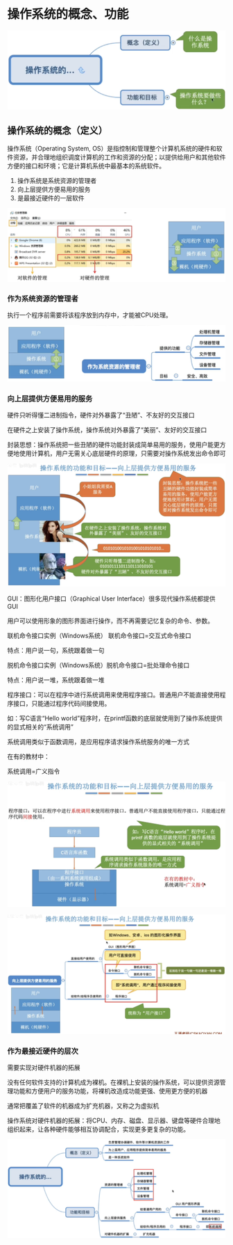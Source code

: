 # 操作系统的概念、功能

<img src="1.png" style="zoom:67%;" />

## 操作系统的概念（定义）

操作系统（Operating System, OS）是指控制和管理整个计算机系统的硬件和软件资源，并合理地组织调度计算机的工作和资源的分配；以提供给用户和其他软件方便的接口和环境；它是计算机系统中最基本的系统软件。

1. 操作系统是系统资源的管理者
2. 向上层提供方便易用的服务
3. 是最接近硬件的一层软件

![](2.png)

### 作为系统资源的管理者

执行一个程序前需要将该程序放到内存中，才能被CPU处理。

<img src="3.png" style="zoom:67%;" />

### 向上层提供方便易用的服务

硬件只听得懂二进制指令，硬件对外暴露了“丑陋”、不友好的交互接口

在硬件之上安装了操作系统，操作系统对外暴露了“美丽”、友好的交互接口

封装思想：操作系统把一些丑陋的硬件功能封装成简单易用的服务，使用户能更方便地使用计算机，用户无需关心底层硬件的原理，只需要对操作系统发出命令即可

<img src="4.png" style="zoom:67%;" />

GUI：图形化用户接口（Graphical User Interface）很多现代操作系统都提供GUI

用户可以使用形象的图形界面进行操作，而不再需要记忆复杂的命令、参数。

联机命令接口实例（Windows系统） 联机命令接口=交互式命令接口

特点：用户说一句，系统跟着做一句

脱机命令接口实例（Windows系统）脱机命令接口=批处理命令接口

特点：用户说一堆，系统跟着做一堆

程序接口：可以在程序中进行系统调用来使用程序接口。普通用户不能直接使用程序接口，只能通过程序代码间接使用。

如：写C语言“Hello world”程序时，在printf函数的底层就使用到了操作系统提供的显式相关的“系统调用”

系统调用类似于函数调用，是应用程序请求操作系统服务的唯一方式

在有的教材中：

系统调用=广义指令

<img src="5.png" style="zoom:67%;" />

![](6.png)

### 作为最接近硬件的层次

需要实现对硬件机器的拓展

没有任何软件支持的计算机成为裸机。在裸机上安装的操作系统，可以提供资源管理功能和方便用户的服务功能，将裸机改造成功能更强、使用更方便的机器

通常把覆盖了软件的机器成为扩充机器，又称之为虚拟机

操作系统对硬件机器的拓展：将CPU、内存、磁盘、显示器、键盘等硬件合理地组织起来，让各种硬件能够相互协调配合，实现更多更复杂的功能。

![](7.png)
